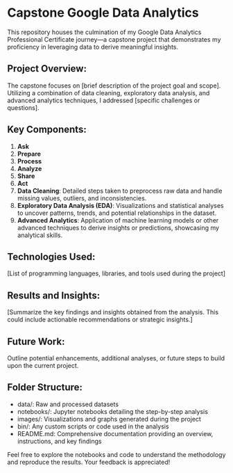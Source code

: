# Capstone Google Data Analytics
This repository houses the culmination of my Google Data Analytics Professional Certificate journey—a capstone project that demonstrates my proficiency in leveraging data to derive meaningful insights.

## Project Overview:
The capstone focuses on [brief description of the project goal and scope]. Utilizing a combination of data cleaning, exploratory data analysis, and advanced analytics techniques, I addressed [specific challenges or questions].

## Key Components:
1. **Ask**
2. **Prepare**
3. **Process**
4. **Analyze**
5. **Share**
6. **Act**
1. **Data Cleaning**: Detailed steps taken to preprocess raw data and handle missing values, outliers, and inconsistencies.
2. **Exploratory Data Analysis (EDA)**: Visualizations and statistical analyses to uncover patterns, trends, and potential relationships in the dataset.
3. **Advanced Analytics**: Application of machine learning models or other advanced techniques to derive insights or predictions, showcasing my analytical skills.


## Technologies Used:

[List of programming languages, libraries, and tools used during the project]

## Results and Insights:
[Summarize the key findings and insights obtained from the analysis. This could include actionable recommendations or strategic insights.]

## Future Work:
Outline potential enhancements, additional analyses, or future steps to build upon the current project.

## Folder Structure:
* data/: Raw and processed datasets
* notebooks/: Jupyter notebooks detailing the step-by-step analysis
* images/: Visualizations and graphs generated during the project
* bin/: Any custom scripts or code used in the analysis
* README.md: Comprehensive documentation providing an overview, instructions, and key findings

Feel free to explore the notebooks and code to understand the methodology and reproduce the results. Your feedback is appreciated!
